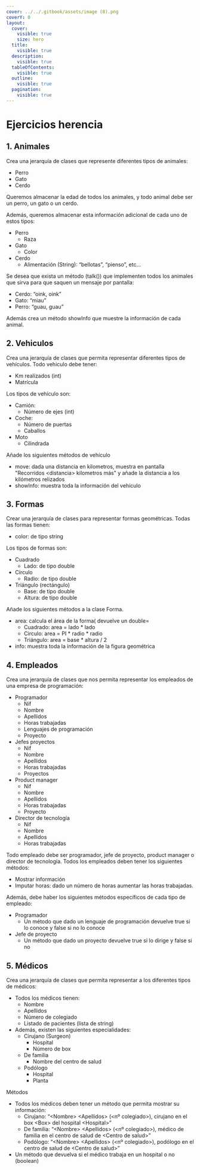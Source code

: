 ```yaml
---
cover: ../../.gitbook/assets/image (8).png
coverY: 0
layout:
  cover:
    visible: true
    size: hero
  title:
    visible: true
  description:
    visible: true
  tableOfContents:
    visible: true
  outline:
    visible: true
  pagination:
    visible: true
---
```


# Ejercicios herencia

## 1. Animales

Crea una jerarquía de clases que represente diferentes tipos de animales:

* Perro
* Gato
* Cerdo

Queremos almacenar la edad de todos los animales, y todo animal debe ser un perro, un gato o un cerdo.

Además, queremos almacenar esta información adicional de cada uno de estos tipos:

* Perro
  * Raza
* Gato
  * Color
* Cerdo
  * Alimentación (String): “bellotas”, “pienso”, etc...

Se desea que exista un método (talk()) que implementen todos los animales que sirva para que saquen un mensaje por pantalla:

* Cerdo: “oink, oink”
* Gato: “miau”
* Perro: “guau, guau”

Además crea un método showInfo que muestre la información de cada animal.

## 2. Vehiculos

Crea una jerarquía de clases que permita representar diferentes tipos de vehículos. Todo vehiculo debe tener:

* Km realizados (int)
* Matrícula

Los tipos de vehículo son:

* Camión:
  * Número de ejes (int)
* Coche:
  * Número de puertas
  * Caballos
* Moto
  * Cilindrada

Añade los siguientes métodos de vehículo

* move: dada una distancia en kilometros, muestra en pantalla "Recorridos \<distancia> kilometros más" y añade la distancia a los kilómetros relizados
* showInfo: muestra toda la información del vehículo

## 3. Formas

Crear una jerarquía de clases  para representar formas geométricas. Todas las formas tienen:

* color: de tipo string

Los tipos de formas son:

* Cuadrado
  * Lado: de tipo double
* Círculo
  * Radio: de tipo double&#x20;
* Triángulo (rectángulo)
  * Base: de tipo double
  * Altura: de tipo double

Añade los siguientes métodos a la clase Forma.

* area: calcula el área de la forma( devuelve un double=
  * Cuadrado: area = lado \* lado
  * Circulo: area = PI  \* radio \* radio
  * Triángulo: area = base \* altura / 2
* info:  muestra toda la información de la figura geométrica

## 4. Empleados

Crea una jerarquía de clases que nos permita representar los empleados de una empresa de programación:

* Programador
  * Nif
  * Nombre
  * Apellidos
  * Horas trabajadas
  * Lenguajes de programación
  * Proyecto
* Jefes proyectos
  * Nif
  * Nombre
  * Apellidos
  * Horas trabajadas
  * Proyectos
* Product manager
  * Nif
  * Nombre
  * Apellidos
  * Horas trabajadas
  * Proyecto
* Director de tecnología
  * Nif
  * Nombre
  * Apellidos
  * Horas trabajadas

Todo empleado debe ser programador, jefe de proyecto, product manager o director de tecnología. Todos los empleados deben tener los siguientes métodos:

* Mostrar información
* Imputar horas: dado un número de horas aumentar las horas trabajadas.

Además, debe haber los siguientes métodos específicos de cada tipo de empleado:

* Programador
  * Un método que dado un lenguaje de programación devuelve true si lo conoce y false si no lo conoce
* Jefe de proyecto
  * Un método que dado un proyecto devuelve true si lo dirige y false si no

## 5. Médicos

Crea una jerarquía de clases que permita representar a los diferentes tipos de médicos:

* Todos los médicos tienen:
  * Nombre
  * Apellidos
  * Número de colegiado
  * Listado de pacientes (lista de string)
* Además, existen las siguientes especialidades:
  * Cirujano (Surgeon)
    * Hospital
    * Número de box
  * De familia
    * Nombre del centro de salud
  * Podólogo
    * Hospital
    * Planta

Métodos

* Todos los médicos deben tener un método que permita mostrar su información:
  * Cirujano: “\<Nombre> \<Apellidos> (\<nº colegiado>), cirujano en el box \<Box> del hospital \<Hospital>”
  * De familia: “\<Nombre> \<Apellidos> (\<nº colegiado>), médico de familia en el centro de salud de \<Centro de salud>”
  * Podólogo: “\<Nombre> \<Apellidos> (\<nº colegiado>), podólogo en el centro de salud de \<Centro de salud>”
* Un método que devuelva si el médico trabaja en un hospital o no (boolean)
